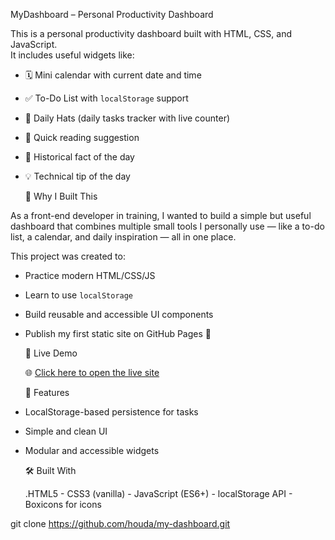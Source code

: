  MyDashboard – Personal Productivity Dashboard

This is a personal productivity dashboard built with HTML, CSS, and JavaScript.  
It includes useful widgets like:

- 🗓️ Mini calendar with current date and time  
- ✅ To-Do List with `localStorage` support  
- 🧢 Daily Hats (daily tasks tracker with live counter)  
- 📖 Quick reading suggestion  
- 📅 Historical fact of the day  
- 💡 Technical tip of the day

   📌 Why I Built This

As a front-end developer in training, I wanted to build a simple but useful dashboard that combines multiple small tools I personally use — like a to-do list, a calendar, and daily inspiration — all in one place.

This project was created to:
- Practice modern HTML/CSS/JS
- Learn to use `localStorage`
- Build reusable and accessible UI components
- Publish my first static site on GitHub Pages 🎉



  🔗 Live Demo

  🌐 [Click here to open the live site](https://hettalhouda.github.io/My-dashboard/)

   📁 Features
 
- LocalStorage-based persistence for tasks  
- Simple and clean UI  
- Modular and accessible widgets

  🛠️ Built With
  
  .HTML5 - CSS3 (vanilla) - JavaScript (ES6+) - localStorage API - Boxicons for icons


git clone https://github.com/houda/my-dashboard.git
